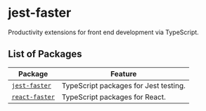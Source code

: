 # jest-faster

Productivity extensions for front end development via TypeScript.

## List of Packages

| Package                                                                                            | Feature                               |
|----------------------------------------------------------------------------------------------------|---------------------------------------|
| [`jest-faster`](https://marketplace.visualstudio.com/items?itemName=another-guy.jest-faster)       | TypeScript packages for Jest testing. |
| [`react-faster`](https://marketplace.visualstudio.com/items?itemName=igorsoloydenko.react-faster)  | TypeScript packages for React.        |

